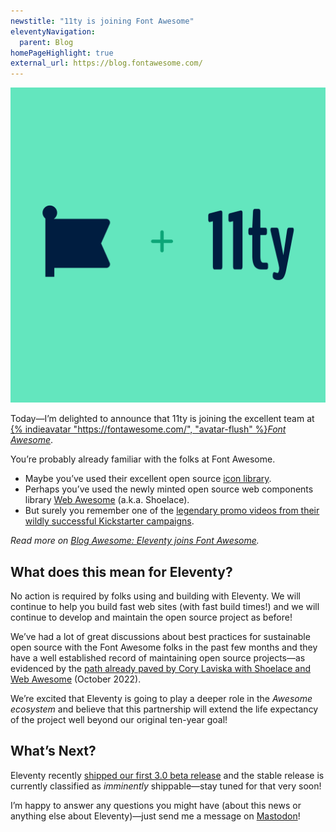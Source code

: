 ```yaml
---
newstitle: "11ty is joining Font Awesome"
eleventyNavigation:
  parent: Blog
homePageHighlight: true
external_url: https://blog.fontawesome.com/
---
```

<img src="./fa.png" alt="Font Awesome + 11ty logos" class="blog-poster-md">

Today—I’m delighted to announce that 11ty is joining the excellent team at [{% indieavatar "https://fontawesome.com/", "avatar-flush" %}_Font Awesome_](https://fontawesome.com/).

You’re probably already familiar with the folks at Font Awesome.

* Maybe you’ve used their excellent open source [icon library](https://fontawesome.com/icons).
* Perhaps you’ve used the newly minted open source web components library [Web Awesome](https://blog.fontawesome.com/introducing-web-awesome/) (a.k.a. Shoelace).
* But surely you remember one of the [legendary promo videos from their wildly successful Kickstarter campaigns](https://www.youtube.com/playlist?list=PLd3CSqexVW6fZv3VTnquaZPmY1XOC9A9h).

_Read more on [Blog Awesome: Eleventy joins Font Awesome](https://blog.fontawesome.com/eleventy-joins-font-awesome/)._

## What does this mean for Eleventy?

No action is required by folks using and building with Eleventy. We will continue to help you build fast web sites (with fast build times!) and we will continue to develop and maintain the open source project as before!

We’ve had a lot of great discussions about best practices for sustainable open source with the Font Awesome folks in the past few months and they have a well established record of maintaining open source projects—as evidenced by the [path already paved by Cory Laviska with Shoelace and Web Awesome](https://www.abeautifulsite.net/posts/the-future-of-shoelace/) (October 2022).

We’re excited that Eleventy is going to play a deeper role in the _Awesome ecosystem_ and believe that this partnership will extend the life expectancy of the project well beyond our original ten-year goal!

## What’s Next?

Eleventy recently [shipped our first 3.0 beta release](/blog/three-point-oh-beta-one/) and the stable release is currently classified as _imminently_ shippable—stay tuned for that very soon!

I’m happy to answer any questions you might have (about this news or anything else about Eleventy)—just send me a message on [Mastodon](https://fosstodon.org/@eleventy)!